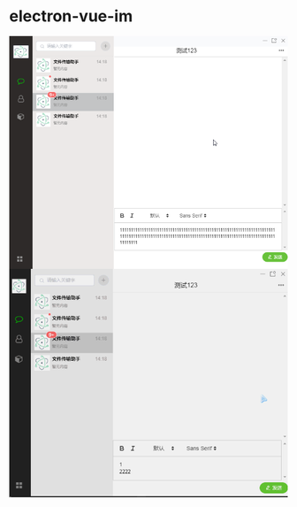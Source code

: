 # electron-vue-im

<div  align="center">    
    <img src="./demo/1.png" align=center />
    <img src="./demo/1.gif" align=center />
</div>